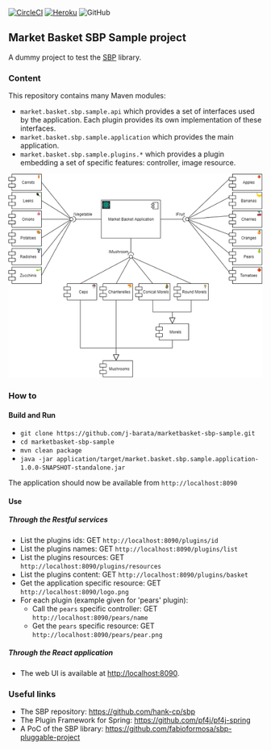 [![CircleCI](https://circleci.com/gh/j-barata/marketbasket-sbp-sample.svg?style=shield)](https://circleci.com/gh/j-barata/marketbasket-sbp-sample)
[![Heroku](https://pyheroku-badge.herokuapp.com/?app=marketbasket-sbp-sample&style=flat)](https://marketbasket-sbp-sample.herokuapp.com)
![GitHub](https://img.shields.io/github/license/j-barata/marketbasket-sbp-sample.svg?color=blue)

## Market Basket SBP Sample project

A dummy project to test the [SBP](https://github.com/hank-cp/sbp) library.

### Content

This repository contains many Maven modules:
* `market.basket.sbp.sample.api` which provides a set of interfaces used by the application. Each plugin provides its own implementation of these interfaces.
* `market.basket.sbp.sample.application` which provides the main application.
* `market.basket.sbp.sample.plugins.*` which provides a plugin embedding a set of specific features: controller, image resource.

![Market Basket Plugins](doc/marketbasket-plugins.png)

### How to

#### Build and Run

* `git clone https://github.com/j-barata/marketbasket-sbp-sample.git`
* `cd marketbasket-sbp-sample`
* `mvn clean package`
* `java -jar application/target/market.basket.sbp.sample.application-1.0.0-SNAPSHOT-standalone.jar`

The application should now be available from `http://localhost:8090`

#### Use

##### Through the Restful services

* List the plugins ids: GET `http://localhost:8090/plugins/id`
* List the plugins names: GET `http://localhost:8090/plugins/list`
* List the plugins resources: GET `http://localhost:8090/plugins/resources`
* List the plugins content: GET `http://localhost:8090/plugins/basket`
* Get the application specific resource: GET `http://localhost:8090/logo.png`
* For each plugin (example given for 'pears' plugin):
  * Call the `pears` specific controller: GET `http://localhost:8090/pears/name`
  * Get the `pears` specific resource: GET `http://localhost:8090/pears/pear.png`

##### Through the React application

* The web UI is available at [http://localhost:8090](http://localhost:8090).

### Useful links

* The SBP repository: https://github.com/hank-cp/sbp
* The Plugin Framework for Spring: https://github.com/pf4j/pf4j-spring
* A PoC of the SBP library: https://github.com/fabioformosa/sbp-pluggable-project
